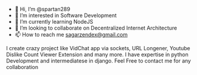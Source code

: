 - 👋 Hi, I’m @spartan289
- 👀 I’m interested in Software Development
- 🌱 I’m currently learning NodeJS
- 💞️ I’m looking to collaborate on Decentralized Internet Architecture
- 📫 How to reach me sagarzendex@gmail.com

I create crazy project like VidChat app via sockets, URL Longener, Youtube Dislike Count Viewer Extension and many more.
I have expertise in python Development and intermediatese in django.
Feel Free to contact me for any collaboration
<!---
spartan289/spartan289 is a ✨ special ✨ repository because its `README.md` (this file) appears on your GitHub profile.
You can click the Preview link to take a look at your changes.
--->
